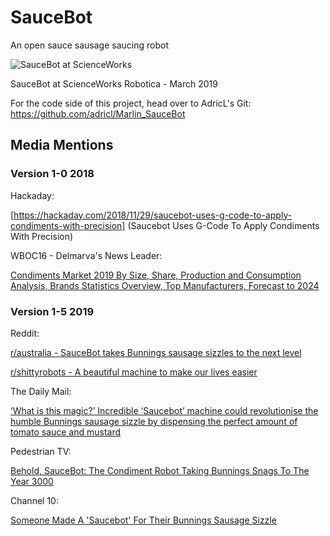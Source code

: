 # SauceBot
An open sauce sausage saucing robot

![SauceBot at ScienceWorks](https://github.com/PancakeLegend/SauceBot/blob/master/Media/SauceBot%20-%20v1-5%20Scienceworks%20Robotica%20(Small).jpg)

SauceBot at ScienceWorks Robotica - March 2019

For the code side of this project, head over to AdricL's Git: https://github.com/adricl/Marlin_SauceBot

## Media Mentions

### Version 1-0 2018

Hackaday:

[https://hackaday.com/2018/11/29/saucebot-uses-g-code-to-apply-condiments-with-precision] (Saucebot Uses G-Code To Apply Condiments With Precision)

WBOC16 - Delmarva's News Leader:

[Condiments Market 2019 By Size, Share, Production and Consumption Analysis, Brands Statistics Overview, Top Manufacturers, Forecast to 2024](http://www.wboc.com/story/41071845/condiments-market-2019-by-size-share-production-and-consumption-analysis-brands-statistics-overview-top-manufacturers-forecast-to-2024)

### Version 1-5 2019

Reddit:

[r/australia - SauceBot takes Bunnings sausage sizzles to the next level](https://old.reddit.com/r/australia/comments/de0btj/saucebot_takes_bunnings_sausage_sizzles_to_the/)

[r/shittyrobots - A beautiful machine to make our lives easier](https://old.reddit.com/r/shittyrobots/comments/de3cag/a_beautiful_machine_to_make_our_lives_easier/)

The Daily Mail:

[‘What is this magic?’ Incredible ‘Saucebot’ machine could revolutionise the humble Bunnings sausage sizzle by dispensing the perfect amount of tomato sauce and mustard](https://www.dailymail.co.uk/news/article-7544567/SauceBot-revolutionise-humble-Bunnings-sausage-sizzle.html)

Pedestrian TV:

[Behold, SauceBot: The Condiment Robot Taking Bunnings Snags To The Year 3000](https://www.pedestrian.tv/bites/melbourne-saucebot-bunnings-snags-out-here-in-year-3019/)

Channel 10:

[Someone Made A 'Saucebot' For Their Bunnings Sausage Sizzle](https://10daily.com.au/news/tech/a191007rohyj/someone-made-a-saucebot-for-their-bunnings-sausage-sizzle-20191007?fbclid=IwAR2HXt05vjLzIm-YCo1LVYoBCBaRIMxrj1NlD6e1MZVaIO5cQUyNSa1cRYI)


